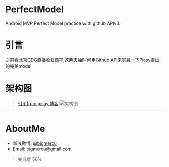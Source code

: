 # PerfectModel
Android MVP Perfect Model practice with github APIv3.

# 引言
之前看北京GDG直播收获颇丰,这两天抽时间用Github API来实践一下[Piasy](https://github.com/Piasy)提出的完美model.

# 架构图
> [引用from pisay 博客](http://blog.piasy.com/2016/05/06/Perfect-Android-Model-Layer/)
> ![架构图](http://blog.piasy.com/img/201605/perfect_android_model_layer.png)

---
# AboutMe
- 新浪微博: [@bigmercu](http://weibo.com/bigmercu)
- Email: bigmercu@gmail.com

> 完成度 50%
